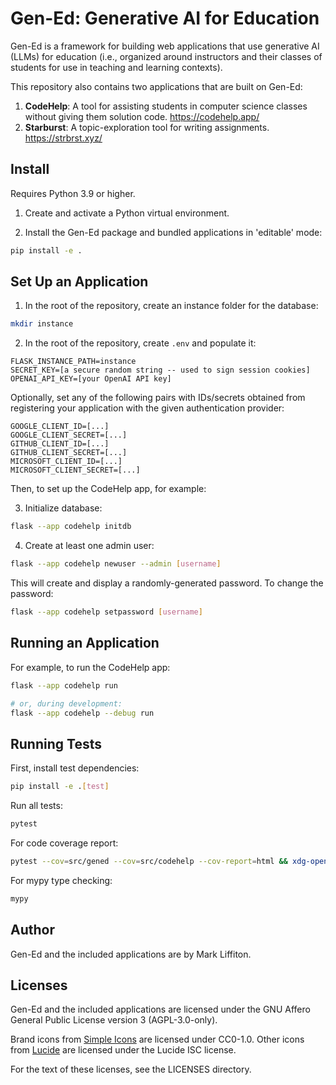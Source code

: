 Gen-Ed: Generative AI for Education
===================================

Gen-Ed is a framework for building web applications that use generative AI
(LLMs) for education (i.e., organized around instructors and their classes of
students for use in teaching and learning contexts).

This repository also contains two applications that are built on Gen-Ed:

1. **CodeHelp**: A tool for assisting students in computer science classes without
   giving them solution code. <https://codehelp.app/>
2. **Starburst**: A topic-exploration tool for writing assignments.
   <https://strbrst.xyz/>


Install
-------

Requires Python 3.9 or higher.

1. Create and activate a Python virtual environment.

2. Install the Gen-Ed package and bundled applications in 'editable' mode:

```sh
pip install -e .
```


Set Up an Application
---------------------

1. In the root of the repository, create an instance folder for the database:

```sh
mkdir instance
```

2. In the root of the repository, create `.env` and populate it:

```
FLASK_INSTANCE_PATH=instance
SECRET_KEY=[a secure random string -- used to sign session cookies]
OPENAI_API_KEY=[your OpenAI API key]
```

Optionally, set any of the following pairs with IDs/secrets obtained from
registering your application with the given authentication provider:

```
GOOGLE_CLIENT_ID=[...]
GOOGLE_CLIENT_SECRET=[...]
GITHUB_CLIENT_ID=[...]
GITHUB_CLIENT_SECRET=[...]
MICROSOFT_CLIENT_ID=[...]
MICROSOFT_CLIENT_SECRET=[...]
```

Then, to set up the CodeHelp app, for example:

3. Initialize database:

```sh
flask --app codehelp initdb
```

4. Create at least one admin user:

```sh
flask --app codehelp newuser --admin [username]
```

This will create and display a randomly-generated password.
To change the password:

```sh
flask --app codehelp setpassword [username]
```


Running an Application
----------------------

For example, to run the CodeHelp app:

```sh
flask --app codehelp run

# or, during development:
flask --app codehelp --debug run
```


Running Tests
-------------

First, install test dependencies:

```sh
pip install -e .[test]
```

Run all tests:

```sh
pytest
```

For code coverage report:

```sh
pytest --cov=src/gened --cov=src/codehelp --cov-report=html && xdg-open htmlcov/index.html
```

For mypy type checking:

```sh
mypy
```


Author
------

Gen-Ed and the included applications are by Mark Liffiton.


Licenses
--------

Gen-Ed and the included applications are licensed under the GNU Affero General
Public License version 3 (AGPL-3.0-only).

Brand icons from [Simple Icons](https://simpleicons.org/) are licensed under
CC0-1.0.  Other icons from [Lucide](https://lucide.dev/) are licensed under the
Lucide ISC license.

For the text of these licenses, see the LICENSES directory.
